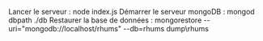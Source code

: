 Lancer le serveur : node index.js
Démarrer le serveur mongoDB : mongod dbpath ./db
Restaurer la base de données : mongorestore --uri="mongodb://localhost/rhums"  --db=rhums dump\rhums
